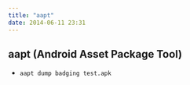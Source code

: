```yaml
---
title: "aapt"
date: 2014-06-11 23:31
---
```

## aapt (Android Asset Package Tool) ##
+ ``aapt dump badging test.apk``